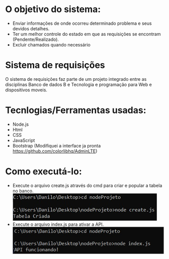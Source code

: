 # O objetivo do sistema:
- Enviar informações de onde ocorreu determinado problema e seus devidos detalhes.
- Ter um melhor controle do estado em que as requisições se encontram (Pendente/Realizado).
- Excluir chamados quando necessário

# Sistema de requisições
O sistema de requisições faz parte de um projeto integrado entre as disciplinas Banco de dados B e Tecnologia e programação para Web e dispositivos moveis.

# Tecnlogias/Ferramentas usadas:
- Node.js
- Html
- CSS
- JavaScript
- Bootstrap (Modifiquei a interface ja pronta https://github.com/colorlibhq/AdminLTE)

# Como executá-lo:
  - Execute o arquivo create.js através do cmd para criar e popular a tabela no banco.
  ![Tabela](https://github.com/DaniloFerraz/SistemaRequisicao/blob/master/img/create.jpg)
  - Execute o arquivo index.js para ativar a API.
  ![API](https://github.com/DaniloFerraz/SistemaRequisicao/blob/master/img/index.jpg)
